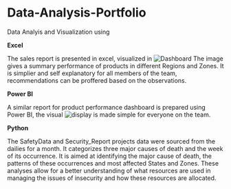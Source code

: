 # Data-Analysis-Portfolio



Data Analyis and Visualization using

**Excel**

The sales report is presented in excel, visualized in ![Dashboard](https://lens.google.com/search?ep=subb&hl=en-NG&p=Acn1BYcjoZOQ0O8oLaHTkzJRwOsYml8PvIMcys3YcHiHb5PxIvG4XmFIL-KANrV_Psr0h9lN8XmPOPvRhzlv3ACRI9Tgu1R2AOSM6kc_C6Abd3Y_cueVuO1imWFUOahv2PmnKK71VCWxS0NJ1E651Uxad0Ds_ahPe7Y4oDI7mxCGW3hEtEob4t8WCzcJXLKDe2h9BZvEaM7E8cn4XZg3WPL6qgleIwkIIBCrqyx7u4ykbNCcDEDQ8SlVBqUH3An5nZPKDZGHQnlIAOMyqbovsa3yba4JcOBampjYhfIkD_GfebgZiYhP5Bex1PrsBaTPby33Hy_S0EsIMMl4ip18yP2GgIY_46Ief_hdiLIDvN-6DJQf_FMsKwTvaTGJd-yPbvpqfjYpwQ%3D%3D#lns=W251bGwsbnVsbCxudWxsLG51bGwsbnVsbCxudWxsLG51bGwsIkVrY0tKREU1TmpVMk5XRmhMVEl6T1RrdE5ERTROaTFoTnpsbExUWXhOalkxWVRSaE5UaGtNeElmVFRCWE1Vd3dXVlY1T0ZWVlNVVXhUR3gwZUVKVlRISnZRVEJoUjIxQ1p3PT0iLG51bGwsbnVsbCxudWxsLDEsbnVsbCxbbnVsbCxbbnVsbCxudWxsLFs1MDAwMCw1MDAwMF1dLG51bGwsbnVsbCw0XV0=) The image gives a summary performance of products in different Regions and Zones. It is simplier and self explanatory for all members of the team, recommendations can be proffered based on the observations. 

**Power BI**

A similar report for product performance dashboard is prepared using Power BI, the visual ![display](https://lens.google.com/search?ep=gisbubb&hl=en-NG&re=df&p=Acn1BYeA0aJz9dwnDkmHtCRja2G4M9uwshXWM_9ybzVFnALW5Q4xynZ7_XHzADJ70U6kB-szk_OfIyAFjwkZn69uJTp-t25F-A4Y0be5e8UJwiC3owh40cB3gieqLgbWu_ADDYrveki1QaDToxPFuCJyTjoeStGE9OgZGOO60fsfDkk1oxxNWFQRiIBKs0bC9XZEi0oHFKq885KYUT174kQDAzQZzaSZcFWP-l7-dvRHjyqYF9Jzx5wyc1hsJkFOVG7WmTADeEIuaC9jG0qeagcw4HTfhhoDiDeX5PU795TiLkw7HRvSSQ%3D%3D#lns=W251bGwsbnVsbCxudWxsLG51bGwsbnVsbCxudWxsLG51bGwsIkVrY0tKRFkzWVRJd1ptTTNMVGczTnpjdE5HSXlZeTA0WVRkakxUbGhaVEptTVRnd1ltRmxaQklmT0Rrd1RIRkVVM2hqUzFsa1NVVXhUR3gwZUVKVlRISTBjbkk0WjIxU1p3PT0iLG51bGwsbnVsbCxudWxsLDEsbnVsbCxbbnVsbCxudWxsLFswLDAsMTAwMDAwLDEwMDAwMF0sbnVsbCw1XV0=) is made simple for everyone on the team. 

**Python**

The SafetyData and Security_Report projects data were sourced from the dailies for a month. It categorizes three major causes of death and the week of its occurrence. It is aimed at identifying the major cause of death, the patterns of these occurrences and most affected States and Zones. These analyses allow for a better understanding of what resources are used in managing the issues of insecurity and how these resources are allocated.

